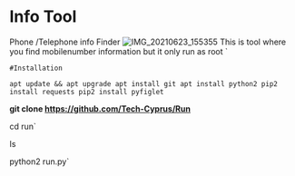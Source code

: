# Info Tool
Phone /Telephone info Finder
![IMG_20210623_155355](https://user-images.githubusercontent.com/84014241/123109164-4b837f00-d43b-11eb-9f3b-1e39d2a7ac37.jpg)
This is tool where you find mobilenumber
information but it only run as root `

`#Installation`

`apt update && apt upgrade
 apt install git
 apt install python2
 pip2 install requests
 pip2 install pyfiglet
`

 **git clone https://github.com/Tech-Cyprus/Run**

cd run`

Is

python2 run.py`
